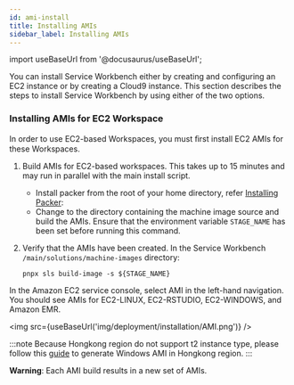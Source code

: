 ```yaml
---
id: ami-install
title: Installing AMIs
sidebar_label: Installing AMIs
---
```


import useBaseUrl from '@docusaurus/useBaseUrl';

You can install Service Workbench either by creating and configuring an EC2 instance or by creating a Cloud9 instance. This section describes the steps to install Service Workbench by using either of the two options.

### Installing AMIs for EC2 Workspace

In order to use EC2-based Workspaces, you must ﬁrst install EC2 AMIs for these Workspaces.
1. Build AMIs for EC2-based workspaces. This takes up to 15 minutes and may run in parallel with the main install script.

     + Install packer from the root of your home directory, refer [Installing Packer](https://learn.hashicorp.com/tutorials/packer/get-started-install-cli):
     + Change to the directory containing the machine image source and build the AMIs. Ensure that the environment variable `STAGE_NAME` has been set before running this command. 
2. Verify that the AMIs have been created. In the Service Workbench `/main/solutions/machine-images` directory:

      `pnpx sls build-image -s ${STAGE_NAME}`

In the Amazon EC2 service console, select AMI in the left-hand navigation. You should see AMIs for EC2-LINUX, EC2-RSTUDIO, EC2-WINDOWS, and Amazon EMR.

<img src={useBaseUrl('img/deployment/installation/AMI.png')} />

:::note
Because Hongkong region do not support t2 instance type, please follow this [guide](https://github.com/awslabs/service-workbench-on-aws-cn/discussions/76) to generate Windows AMI in Hongkong region.
:::

**Warning**: Each AMI build results in a new set of AMIs.
